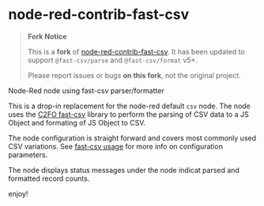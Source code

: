 # node-red-contrib-fast-csv
>**Fork Notice**
>
>This is a **fork** of [node-red-contrib-fast-csv](https://github.com/PotOfCoffee2Go/node-red-contrib-fast-csv).
>It has been updated to support `@fast-csv/parse` and `@fast-csv/format` v5+.
>
>Please report issues or bugs **on this fork**, not the original project.

Node-Red node using fast-csv parser/formatter

This is a drop-in replacement for the node-red default `csv` node. The node
uses the [C2FO fast-csv](https://github.com/C2FO/fast-csv) library to perform
the parsing of CSV data to a JS Object and formating of JS Object to CSV.

The node configuration is straight forward and covers most commonly used CSV
variations. See [fast-csv usage](https://github.com/C2FO/fast-csv#usage) for
more info on configuration parameters.

The node displays status messages under the node indicat parsed and formatted
record counts.

enjoy!
